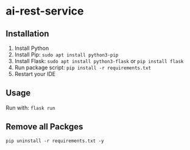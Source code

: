 # ai-rest-service

## Installation

1. Install Python
2. Install Pip: ```sudo apt install python3-pip```
3. Install Flask: ``sudo apt install python3-flask`` or ```pip install flask```
4. Run package script: ```pip install -r requirements.txt``` 
5. Restart your IDE

## Usage
Run with: ``flask run``

## Remove all Packges
```pip uninstall -r requirements.txt -y```